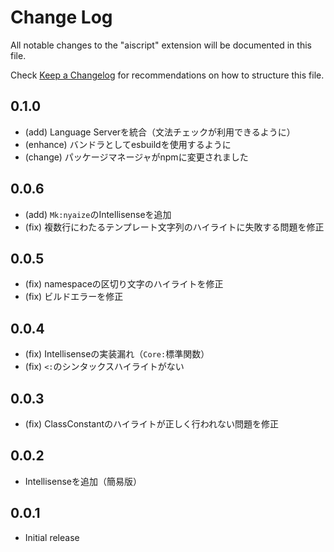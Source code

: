 # Change Log

All notable changes to the "aiscript" extension will be documented in this file.

Check [Keep a Changelog](http://keepachangelog.com/) for recommendations on how to structure this file.

## 0.1.0
- (add) Language Serverを統合（文法チェックが利用できるように）
- (enhance) バンドラとしてesbuildを使用するように
- (change) パッケージマネージャがnpmに変更されました

## 0.0.6
- (add) `Mk:nyaize`のIntellisenseを追加
- (fix) 複数行にわたるテンプレート文字列のハイライトに失敗する問題を修正

## 0.0.5
- (fix) namespaceの区切り文字のハイライトを修正
- (fix) ビルドエラーを修正

## 0.0.4
- (fix) Intellisenseの実装漏れ（`Core:`標準関数）
- (fix) `<:`のシンタックスハイライトがない

## 0.0.3
- (fix) ClassConstantのハイライトが正しく行われない問題を修正

## 0.0.2
- Intellisenseを追加（簡易版）

## 0.0.1

- Initial release
